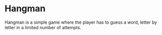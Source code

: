 # Hangman

Hangman is a simple game where the player has to guess a word, letter by letter in a limited number of attempts.